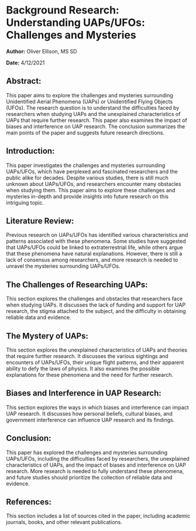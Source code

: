 # Background Research: Understanding UAPs/UFOs: Challenges and Mysteries

**Author:** Oliver Ellison, MS SD

**Date:** 4/12/2021

## Abstract:

This paper aims to explore the challenges and mysteries surrounding Unidentified Aerial Phenomena (UAPs) or Unidentified Flying Objects (UFOs). The research question is to understand the difficulties faced by researchers when studying UAPs and the unexplained characteristics of UAPs that require further research. This paper also examines the impact of biases and interference on UAP research. The conclusion summarizes the main points of the paper and suggests future research directions.

## Introduction:

This paper investigates the challenges and mysteries surrounding UAPs/UFOs, which have perplexed and fascinated researchers and the public alike for decades. Despite various studies, there is still much unknown about UAPs/UFOs, and researchers encounter many obstacles when studying them. This paper aims to explore these challenges and mysteries in-depth and provide insights into future research on this intriguing topic.

## Literature Review:

Previous research on UAPs/UFOs has identified various characteristics and patterns associated with these phenomena. Some studies have suggested that UAPs/UFOs could be linked to extraterrestrial life, while others argue that these phenomena have natural explanations. However, there is still a lack of consensus among researchers, and more research is needed to unravel the mysteries surrounding UAPs/UFOs.

## The Challenges of Researching UAPs:

This section explores the challenges and obstacles that researchers face when studying UAPs. It discusses the lack of funding and support for UAP research, the stigma attached to the subject, and the difficulty in obtaining reliable data and evidence.

## The Mystery of UAPs:

This section explores the unexplained characteristics of UAPs and theories that require further research. It discusses the various sightings and encounters of UAPs/UFOs, their unique flight patterns, and their apparent ability to defy the laws of physics. It also examines the possible explanations for these phenomena and the need for further research.

## Biases and Interference in UAP Research:

This section explores the ways in which biases and interference can impact UAP research. It discusses how personal beliefs, cultural biases, and government interference can influence UAP research and its findings.

## Conclusion:

This paper has explored the challenges and mysteries surrounding UAPs/UFOs, including the difficulties faced by researchers, the unexplained characteristics of UAPs, and the impact of biases and interference on UAP research. More research is needed to fully understand these phenomena, and future studies should prioritize the collection of reliable data and evidence.

## References:

This section includes a list of sources cited in the paper, including academic journals, books, and other relevant publications.
